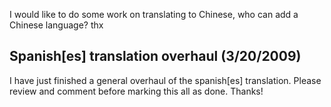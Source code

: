 I would like to do some work on translating to Chinese, who can add a
Chinese language? thx

## Spanish\[es\] translation overhaul (3/20/2009)

I have just finished a general overhaul of the spanish\[es\]
translation. Please review and comment before marking this all as done.
Thanks!